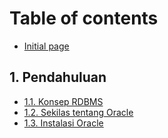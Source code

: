 # Table of contents

* [Initial page](README.md)

## 1. Pendahuluan

* [1.1. Konsep RDBMS](1.-pendahuluan/1-1-konsep-rdbms.md)
* [1.2. Sekilas tentang Oracle](1.-pendahuluan/1-2-sekilas-tentang-oracle.md)
* [1.3. Instalasi Oracle](1.-pendahuluan/1-3-instalasi-oracle.md)

